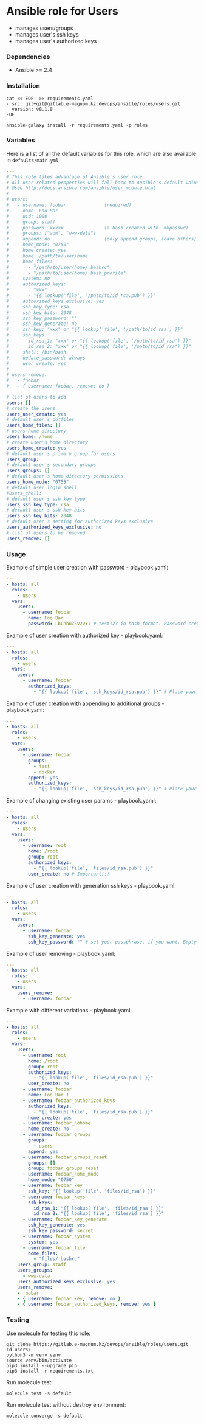 # Ansible role for Users

 - manages users/groups
 - manages user's ssh keys
 - manages user's authorized keys

### Dependencies

* Ansible >= 2.4

### Installation

```console
cat <<'EOF' >> requirements.yaml
- src: git+git@gitlab.e-magnum.kz:devops/ansible/roles/users.git
  version: v0.1.0
EOF

ansible-galaxy install -r requirements.yaml -p roles
```

### Variables

Here is a list of all the default variables for this role, which are also available in `defaults/main.yml`.

```yaml
---
# This role takes advantage of Ansible's user role.
# All user related properties will fall back to Ansible's default values.
# @see http://docs.ansible.com/ansible/user_module.html
#
# users:
#   - username: foobar              (required)
#     name: Foo Bar
#     uid: 1000
#     group: staff
#     password: xxxxx               (a hash created with: mkpasswd)
#     groups: ["adm", "www-data"]
#     append: no                    (only append groups, leave others)
#     home_mode: "0750"
#     home_create: yes
#     home: /path/to/user/home
#     home_files:
#       - "/path/to/user/home/.bashrc"
#       - "/path/to/user/home/.bash_profile"
#     system: no
#     authorized_keys:
#       - "xxx"
#       - "{{ lookup('file', '/path/to/id_rsa.pub') }}"
#     authorized_keys_exclusive: yes
#     ssh_key_type: rsa
#     ssh_key_bits: 2048
#     ssh_key_password: ""
#     ssh_key_generate: no
#     ssh_key: "xxx" or "{{ lookup('file', '/path/to/id_rsa') }}"
#     ssh_keys:
#       id_rsa_1: "xxx" or "{{ lookup('file', '/path/to/id_rsa') }}"
#       id_rsa_2: "xxx" or "{{ lookup('file', '/path/to/id_rsa') }}"
#     shell: /bin/bash
#     update_password: always
#     user_create: yes
#
# users_remove:
#   - foobar
#   - { username: foobar, remove: no }

# list of users to add
users: []
# create the users
users_user_create: yes
# default user's dotfiles
users_home_files: []
# users home directory
users_home: /home
# create user's home directory
users_home_create: yes
# default user's primary group for users
users_group:
# default user's secondary groups
users_groups: []
# default user's home directory permissions
users_home_mode: "0755"
# default user login shell
#users_shell:
# default user's ssh key type
users_ssh_key_type: rsa
# default user's ssh key bits
users_ssh_key_bits: 2048
# default user's setting for authorized keys exclusive
users_authorized_keys_exclusive: no
# list of users to be removed
users_remove: []

```

### Usage

Example of simple user creation with password - playbook.yaml:

```yaml
---
- hosts: all
  roles:
    - users
  vars:
    users:
      - username: foobar
        name: Foo Bar
        password: LbCnhuZEV2vYI # test123 in hash format. Password created with mkpasswd command.
```

Example of user creation with authorized key - playbook.yaml:

```yaml
---
- hosts: all
  roles:
    - users
  vars:
    users:
      - username: foobar
        authorized_keys:
          - "{{ lookup('file', 'ssh_keys/id_rsa.pub') }}" # Place your public key to ssh_keys folder, near with your playbook
```

Example of user creation with appending to additional groups - playbook.yaml:

```yaml
---
- hosts: all
  roles:
    - users
  vars:
    users:
      - username: foobar
        groups:
          - test
          - docker
        append: yes
        authorized_keys:
          - "{{ lookup('file', 'ssh_keys/id_rsa.pub') }}" # Place your public key to ssh_keys folder, near with your playbook
```

Example of changing existing user params - playbook.yaml:

```yaml
---
- hosts: all
  roles:
    - users
  vars:
    users:
      - username: root
        home: /root
        group: root
        authorized_keys:
          - "{{ lookup('file', 'files/id_rsa.pub') }}"
        user_create: no # Important!!!
```

Example of user creation with generation ssh keys - playbook.yaml:

```yaml
---
- hosts: all
  roles:
    - users
  vars:
    users:
      - username: foobar
        ssh_key_generate: yes
        ssh_key_password: "" # set your passphrase, if you want. Empty by default.
```

Example of user removing - playbook.yaml:

```yaml
---
- hosts: all
  roles:
    - users
  vars:
    users_remove:
      - username: foobar
```


Example with different variations - playbook.yaml:

```yaml
---
- hosts: all
  roles:
    - users
  vars:
    users:
      - username: root
        home: /root
        group: root
        authorized_keys:
          - "{{ lookup('file', 'files/id_rsa.pub') }}"
        user_create: no
      - username: foobar
        name: Foo Bar 1
      - username: foobar_authorized_keys
        authorized_keys:
          - "{{ lookup('file', 'files/id_rsa.pub') }}"
        home_create: yes
      - username: foobar_nohome
        home_create: no
      - username: foobar_groups
        groups:
          - users
        append: yes
      - username: foobar_groups_reset
        groups: []
        group: foobar_groups_reset
      - username: foobar_home_mode
        home_mode: "0750"
      - username: foobar_key
        ssh_key: "{{ lookup('file', 'files/id_rsa') }}"
      - username: foobar_keys
        ssh_keys:
          id_rsa_1: "{{ lookup('file', 'files/id_rsa') }}"
          id_rsa_2: "{{ lookup('file', 'files/id_rsa') }}"
      - username: foobar_key_generate
        ssh_key_generate: yes
        ssh_key_password: secret
      - username: foobar_system
        system: yes
      - username: foobar_file
        home_files:
          - "files/.bashrc"
    users_group: staff
    users_groups:
      - www-data
    users_authorized_keys_exclusive: yes
    users_remove:
    - foobar
    - { username: foobar_key, remove: no }
    - { username: foobar_authorized_keys, remove: yes }
```

### Testing

Use molecule for testing this role:

```console
git clone https://gitlab.e-magnum.kz/devops/ansible/roles/users.git
cd users/
python3 -m venv venv
source venv/bin/activate
pip3 install --upgrade pip
pip3 install -r requirements.txt
```

Run molecule test:

```console
molecule test -s default
```

Run molecule test without destroy environment:

```console
molecule converge -s default
```
